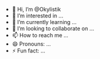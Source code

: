 - 👋 Hi, I’m @Okylistik
- 👀 I’m interested in ...
- 🌱 I’m currently learning ...
- 💞️ I’m looking to collaborate on ...
- 📫 How to reach me ...
- 😄 Pronouns: ...
- ⚡ Fun fact: ...

<!---
Okylistik/Okylistik is a ✨ special ✨ repository because its `README.md` (this file) appears on your GitHub profile.
You can click the Preview link to take a look at your changes.
--->
